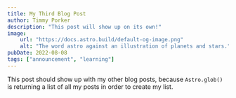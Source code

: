 ```yaml
---
title: My Third Blog Post
author: Timmy Porker
description: "This post will show up on its own!"
image:
    url: "https://docs.astro.build/default-og-image.png"
    alt: "The word astro against an illustration of planets and stars."
pubDate: 2022-08-08
tags: ["announcement", "learning"]
---
```

This post should show up with my other blog posts, because `Astro.glob()` is returning a list of all my posts in order to create my list.